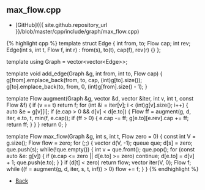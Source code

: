 ## max_flow.cpp

- [GitHub]({{ site.github.repository_url }}/blob/master/cpp/include/graph/max_flow.cpp)

{% highlight cpp %}
template <typename Flow>
struct Edge {
  int from, to;
  Flow cap; int rev;
  Edge(int s, int t, Flow f, int r) : from(s), to(t), cap(f), rev(r) {}
};

template<typename Flow> using Graph = vector<vector<Edge<Flow>>>;

template <typename Flow>
void add_edge(Graph<Flow> &g, int from, int to, Flow cap) {
  g[from].emplace_back(from, to, cap, (int)g[to].size());
  g[to].emplace_back(to, from, 0, (int)g[from].size() - 1);
}

template <typename Flow>
Flow augment(Graph<Flow> &g, vector<Flow> &d, vector<int> &iter,
             int v, int t, const Flow &f) {
  if (v == t) return f;
  for (int &i = iter[v]; i < (int)g[v].size(); i++) {
    auto &e = g[v][i];
    if (e.cap > 0 && d[v] < d[e.to]) {
      Flow ff = augment(g, d, iter, e.to, t, min(f, e.cap));
      if (ff > 0) {
        e.cap -= ff;
        g[e.to][e.rev].cap += ff;
        return ff;
      }
    }
  }
  return 0;
}

template <typename Flow>
Flow max_flow(Graph<Flow> &g, int s, int t, Flow zero = 0) {
  const int V = g.size();
  Flow flow = zero;
  for (;;) {
    vector<Flow> d(V, -1);
    queue<int> que;
    d[s] = zero;
    que.push(s);
    while(!que.empty()) {
      int v = que.front(); que.pop();
      for (const auto &e: g[v]) {
        if (e.cap <= zero || d[e.to] >= zero) continue;
        d[e.to] = d[v] + 1;
        que.push(e.to);
      }
    }
    if (d[t] < zero) return flow;
    vector<int> iter(V, 0);
    Flow f;
    while ((f = augment(g, d, iter, s, t, inf<Flow>)) > 0) flow += f;
  }
}
{% endhighlight %}

- [Back](../../..)
